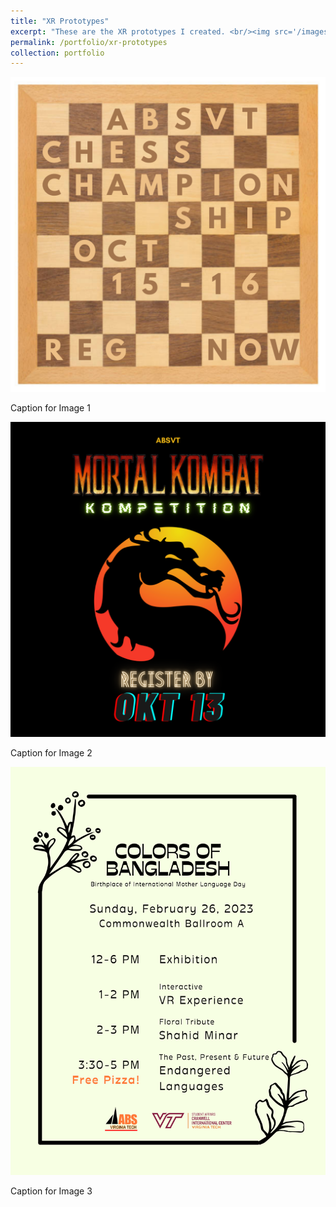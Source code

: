 ```yaml
---
title: "XR Prototypes"
excerpt: "These are the XR prototypes I created. <br/><img src='/images/500x300.png'>"
permalink: /portfolio/xr-prototypes
collection: portfolio
---
```


<div class="row">  <!-- Bootstrap Grid Row -->
   <div class="col-md-4">  <!-- Column for each image (adjust md-4 for desired width) -->
     <img src="/images/designs/chess.png" alt="Description of Image 1" class="img-fluid rounded">
     <p class="caption text-center">Caption for Image 1</p>
   </div>
   <div class="col-md-4">
     <img src="/images/designs/MortalKombat.png" alt="Description of Image 2" class="img-fluid rounded">
     <p class="caption text-center">Caption for Image 2</p>
   </div>
   <div class="col-md-4">
     <img src="/images/designs/colors_of_bangladesh.png" alt="Description of Image 3" class="img-fluid rounded">
     <p class="caption text-center">Caption for Image 3</p>
   </div>
 </div>

<!-- <h2 class="text-center">My Design Portfolio</h2>

<div id="portfolioCarousel" class="carousel slide" data-bs-ride="carousel">
  <div class="carousel-inner">
    <div class="carousel-item active">
      <img src="https://via.placeholder.com/800x400" class="d-block w-100" alt="Placeholder Image 1">
    </div>
    <div class="carousel-item">
      <img src="https://via.placeholder.com/800x400" class="d-block w-100" alt="Placeholder Image 2">
    </div>
    <div class="carousel-item">
      <img src="https://via.placeholder.com/800x400" class="d-block w-100" alt="Placeholder Image 3">
    </div>
  </div>
  <button class="carousel-control-prev" type="button" data-bs-target="#portfolioCarousel" data-bs-slide="prev">
    <span class="carousel-control-prev-icon" aria-hidden="true"></span>
    <span class="visually-hidden">Previous</span>
  </button>
  <button class="carousel-control-next" type="button" data-bs-target="#portfolioCarousel" data-bs-slide="next">
    <span class="carousel-control-next-icon" aria-hidden="true"></span>
    <span class="visually-hidden">Next</span>
  </button>
</div>

<p class="text-center mt-4">Explore my work by scrolling through the carousel!</p> -->
